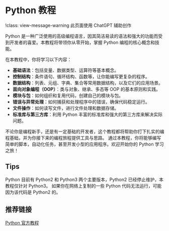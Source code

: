 # Python 教程

!class: view-message-warning
此页面使用 ChatGPT 辅助创作

Python 是一种广泛使用的高级编程语言，因其简洁易读的语法和强大的功能而受到开发者的喜爱。本教程将带领你从零开始，掌握 Python 编程的核心概念和技能。

在本教程中，你将学习以下内容：

* **基础语法**：包括变量、数据类型、运算符等基本概念。
* **控制结构**：条件语句、循环结构、函数等，让你能编写更复杂的程序。
* **数据结构**：列表、元组、字典、集合等常用数据结构，以及它们的应用场景。
* **面向对象编程（OOP）**：类与对象、继承、多态等 OOP 的基本原则和实践。
* **模块与包**：如何组织和复用代码，创建自己的模块与包。
* **错误与异常处理**：如何捕获和处理程序中的错误，确保代码稳定运行。
* **文件操作**：如何读写文件，进行文件处理和数据存储。
* **标准库与第三方库**：利用 Python 丰富的标准库和强大的第三方库来解决实际问题。

不论你是编程新手，还是有一定基础的开发者，这个教程都将帮助你打下扎实的编程基础，并为你接下来的编程旅程提供工具与思路。
通过本教程，你将能够编写简单的脚本，自动化任务，甚至开发小型的应用程序。欢迎开始你的 Python 学习之旅！

## Tips

Python 目前有 Python2 和 Python3 两个主要版本，Python2 已经停止维护，本教程仅针对 Python3。
如果你在网络上复制的一些 Python 代码无法运行，可能因为该代码是 Python2 的。

## 推荐链接

[Python 官方教程](https://docs.python.org/3/tutorial/)

